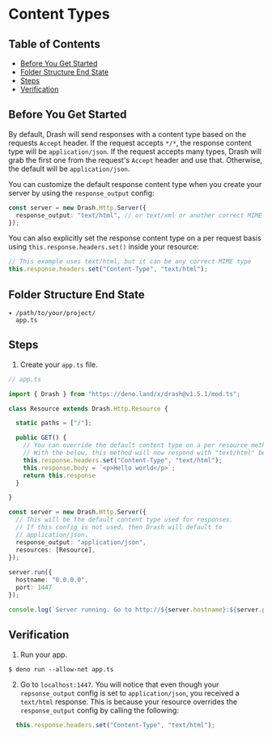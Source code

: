 # Content Types

## Table of Contents

* [Before You Get Started](#before-you-get-started)
* [Folder Structure End State](#folder-structure-end-state)
* [Steps](#steps)
* [Verification](#verification)

## Before You Get Started

By default, Drash will send responses with a content type based on the requests `Accept` header. If the request accepts `*/*`, the response content type will be `application/json`. If the request accepts many types, Drash will grab the first one from the request's `Accept` header and use that. Otherwise, the default will be `application/json`.

You can customize the default response content type when you create your server by using the `response_output` config:

```typescript
const server = new Drash.Http.Server({
  response_output: "text/html", // or text/xml or another correct MIME type
});
```

You can also explicitly set the response content type on a per request basis using `this.response.headers.set()` inside your resource:

```typescript
// This example uses text/html, but it can be any correct MIME type
this.response.headers.set("Content-Type", "text/html");
```

## Folder Structure End State

```text
▾ /path/to/your/project/
  app.ts
```

## Steps

1. Create your `app.ts` file.

  ```typescript
  // app.ts

  import { Drash } from "https://deno.land/x/drash@v1.5.1/mod.ts";

  class Resource extends Drash.Http.Resource {

    static paths = ["/"];

    public GET() {
      // You can override the default content type on a per resource method basis.
      // With the below, this method will now respond with "text/html" being the content type.
      this.response.headers.set("Content-Type", "text/html");
      this.response.body = `<p>Hello world</p>`;
      return this.response
    }

  }

  const server = new Drash.Http.Server({
    // This will be the default content type used for responses.
    // If this config is not used, then Drash will default to
    // application/json.
    response_output: "application/json",
    resources: [Resource],
  });
   
  server.run({
    hostname: "0.0.0.0",
    port: 1447
  });

  console.log(`Server running. Go to http://${server.hostname}:${server.port}.`);
  ```

## Verification

1. Run your app.

  ```shell
  $ deno run --allow-net app.ts
  ```

2. Go to `localhost:1447`. You will notice that even though your `repsonse_output` config is set to `application/json`, you received a `text/html` response. This is because your resource overrides the `response_output` config by calling the following:

  ```typescript
    this.response.headers.set("Content-Type", "text/html");
  ```